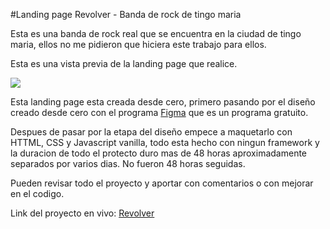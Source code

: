 #Landing page Revolver - Banda de rock de tingo maria

Esta es una banda de rock real que se encuentra en la ciudad de tingo maria, ellos no me pidieron que hiciera este trabajo para ellos.

Esta es una vista previa de la landing page que realice.

![](https://i.ibb.co/jTZsTJR/image.png)

Esta landing page esta creada desde cero, primero pasando por el diseño creado desde cero con el programa [Figma](https://www.figma.com/ "Figma") que es un programa gratuito.

Despues de pasar por la etapa del diseño empece a maquetarlo con HTTML, CSS y Javascript vanilla, todo esta hecho con ningun framework y la duracion de todo el protecto duro mas de 48 horas aproximadamente separados por varios dias. No fueron 48 horas seguidas.

Pueden revisar todo el proyecto y aportar con comentarios o con mejorar en el codigo.

Link del proyecto en vivo: [Revolver](https://revolverband.netlify.app/ "Revolver")
